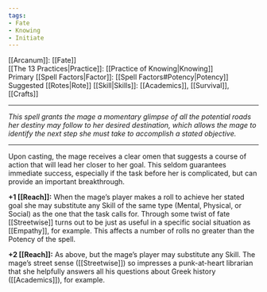 ```yaml
---
tags:
- Fate
- Knowing
- Initiate
---
```


[[Arcanum]]: [[Fate]]\
[[The 13 Practices|Practice]]: [[Practice of Knowing|Knowing]]\
Primary [[Spell Factors|Factor]]: [[Spell Factors#Potency|Potency]]\
Suggested [[Rotes|Rote]] [[Skill|Skills]]: [[Academics]], [[Survival]], [[Crafts]]

---

_This spell grants the mage a momentary glimpse of all the potential roads her destiny may follow to her desired destination, which allows the mage to identify the next step she must take to accomplish a stated objective._

---

Upon casting, the mage receives a clear omen that suggests a course of action that will lead her closer to her goal. This seldom guarantees immediate success, especially if the task before her is complicated, but can provide an important breakthrough.

**+1 [[Reach]]:** When the mage’s player makes a roll to achieve her stated goal she may substitute any Skill of the same type (Mental, Physical, or Social) as the one that the task calls for. Through some twist of fate [[Streetwise]] turns out to be just as useful in a specific social situation as [[Empathy]], for example. This affects a number of rolls no greater than the Potency of the spell.

**+2 [[Reach]]:** As above, but the mage’s player may substitute any Skill. The mage’s street sense ([[Streetwise]]) so impresses a punk-at-heart librarian that she helpfully answers all his questions about Greek history ([[Academics]]), for example.